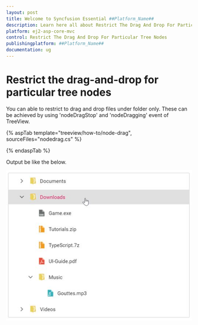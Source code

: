 ```yaml
---
layout: post
title: Welcome to Syncfusion Essential ##Platform_Name##
description: Learn here all about Restrict The Drag And Drop For Particular Tree Nodes of Syncfusion Essential ##Platform_Name## widgets based on HTML5 and jQuery.
platform: ej2-asp-core-mvc
control: Restrict The Drag And Drop For Particular Tree Nodes
publishingplatform: ##Platform_Name##
documentation: ug
---
```


# Restrict the drag-and-drop for particular tree nodes

You can able to restrict to drag and drop files under folder only. These can be achieved by using 'nodeDragStop' and 'nodeDragging' event of TreeView.

{% aspTab template="treeview/how-to/node-drag", sourceFiles="nodedrag.cs" %}

{% endaspTab %}

Output be like the below.

![TreeView Sample](../images/node-drag.PNG)
